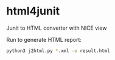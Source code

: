 # html4junit

Junit to HTML converter with NICE view

Run to generate HTML report:

```bash
python3 j2html.py *.xml -o result.html
```
